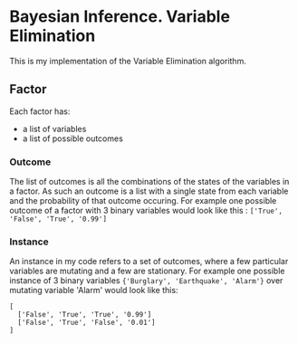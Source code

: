 # Bayesian Inference. Variable Elimination
This is my implementation of the Variable Elimination algorithm.

## Factor
Each factor has:
  * a list of variables
  * a list of possible outcomes

### Outcome
The list of outcomes is all the combinations of the states of the variables in a factor.
As such an outcome is a list with a single state from each variable and the probability of that outcome occuring.
For example one possible outcome of a factor with 3 binary variables would look like this : `['True', 'False', 'True', '0.99']`

### Instance
An instance in my code refers to a set of outcomes, where a few particular variables are mutating and a few are stationary.
For example one possible instance of 3 binary variables `{'Burglary', 'Earthquake', 'Alarm'}` over mutating variable 'Alarm' would look like this:

```
[ 
  ['False', 'True', 'True', '0.99']
  ['False', 'True', 'False', '0.01']
]
```

